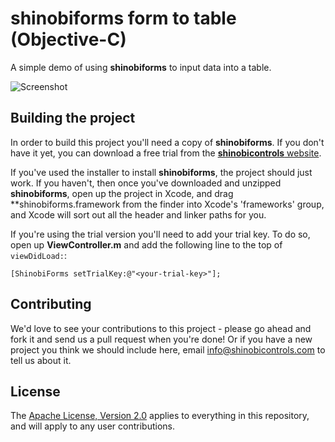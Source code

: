 shinobiforms form to table (Objective-C)
=====================

A simple demo of using **shinobiforms** to input data into a table.

![Screenshot](screenshot.png?raw=true)

Building the project
------------------

In order to build this project you'll need a copy of **shinobiforms**. If you don't have it yet, you can download a free trial from the [**shinobicontrols** website](https://www.shinobicontrols.com/).

If you've used the installer to install **shinobiforms**, the project should just work. If you haven't, then once you've downloaded and unzipped **shinobiforms**, open up the project in Xcode, and drag **shinobiforms.framework from the finder into Xcode's 'frameworks' group, and Xcode will sort out all the header and linker paths for you.

If you're using the trial version you'll need to add your trial key. To do so, open up **ViewController.m** and add the following line to the top of `viewDidLoad:`:

    [ShinobiForms setTrialKey:@"<your-trial-key>"];

Contributing
------------

We'd love to see your contributions to this project - please go ahead and fork it and send us a pull request when you're done! Or if you have a new project you think we should include here, email info@shinobicontrols.com to tell us about it.

License
-------

The [Apache License, Version 2.0](license.txt) applies to everything in this repository, and will apply to any user contributions.

